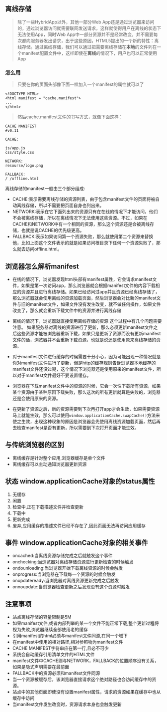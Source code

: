 ## 离线存储
> 除了一些HybridApp以外，其他一部分Web App还是通过浏览器来访问的，通过浏览器访问就需要联网发送请求，这样就使得用户在离线的状态下无法使用App，同时Web App中一部分资源并不是经常改变，并不需要每次都向服务器发出请求，出于这些原因，HTML5提出的一个新的特性：离线存储。通过离线存储，我们可以通过把需要离线存储在<b>本地</b>的文件列在一个manifest配置文件中，这样即使在<b>离线</b>的情况下，用户也可以正常使用App

### 怎么用
> 只要在你的页面头部像下面一样加入一个manifest的属性就可以了

```
<!DOCTYPE HTML>
<html manifest = "cache.manifest">
...
</html>
```
> 然后cache.manifest文件的书写方式，就像下面这样：
```
CACHE MANIFEST
#v0.11

CACHE:

js/app.js
css/style.css

NETWORK:
resourse/logo.png

FALLBACK:
/ /offline.html
```
离线存储的manifest一般由三个部分组成:
* CACHE:表示需要离线存储的资源列表，由于包含manifest文件的页面将被自动离线存储，所以不需要把页面自身也列出来。
* NETWORK:表示在它下面列出来的资源只有在在线的情况下才能访问，他们不会被离线存储，所以在离线情况下无法使用这些资源。不过，如果在CACHE和NETWORK中有一个相同的资源，那么这个资源还是会被离线存储，也就是说CACHE的优先级更高。
* FALLBACK:表示如果访问第一个资源失败，那么就使用第二个资源来替换他，比如上面这个文件表示的就是如果访问根目录下任何一个资源失败了，那么就去访问offline.html。

## 浏览器怎么解析manifest
* 在线的情况下，浏览器发现html头部有manifest属性，它会请求manifest文件，如果是第一次访问app，那么浏览器就会根据manifest文件的内容下载相应的资源并且进行离线存储。如果已经访问过app并且资源已经离线存储了，那么浏览器就会使用离线的资源加载页面，然后浏览器会对比新的manifest文件与旧的manifest文件，如果文件没有发生改变，就不做任何操作，如果文件改变了，那么就会重新下载文件中的资源并进行离线存储
* 离线的情况下，浏览器就直接使用离线存储的资源
这个过程中有几个问题需要注意。
如果服务器对离线的资源进行了更新，那么必须更新manifest文件之后这些资源才能被浏览器重新下载，如果只是更新了资源而没有更新manifest文件的话，浏览器并不会重新下载资源，也就是说还是使用原来离线存储的资源。

* 对于manifest文件进行缓存的时候需要十分小心，因为可能出现一种情况就是你对manifest文件进行了更新，但是http的缓存规则告诉浏览器本地缓存的manifest文件还没过期，这个情况下浏览器还是使用原来的manifest文件，所以对于manifest文件最好不要设置缓存。
* 浏览器在下载manifest文件中的资源的时候，它会一次性下载所有资源，如果某个资源由于某种原因下载失败，那么这次的所有更新就算是失败的，浏览器还是会使用原来的资源。
* 在更新了资源之后，新的资源需要到下次再打开app才会生效，如果需要资源马上就能生效，那么可以使用`window.applicationCache.swapCache()`方法来使之生效，出现这种现象的原因是浏览器会先使用离线资源加载页面，然后再去检查manifest是否有更新，所以需要到下次打开页面才能生效。

## 与传统浏览器的区别
* 离线缓存是针对整个应用,浏览器缓存是单个文件
* 离线缓存可以主动通知浏览器更新资源

## 状态 window.applicationCache对象的status属性
1. 无缓存
2. 闲置
3. 检查中,正在下载描述文件并检查更新
4. 下载中
5. 更新完成
6. 废弃,应用缓存的描述文件已经不存在了,因此页面无法再访问应用缓存

## 事件 window.applicationCache对象的相关事件
* oncached:当离线资源存储完成之后就触发这个事件
* onchecking:当浏览器对离线存储资源进行更新检查的时候触发
* ondounloading:当浏览器开始下载离线资源的时候会触发
* onprogress:当浏览器在下载每一个资源的时候会触发
* onupdateready:当浏览器对离线资源更新完成之后触发
* onnoupdate:当浏览器检查更新之后发现没有这个资源时触发

## 注意事项
* 站点离线存储的容量限制是5M
* 如果manifest文件,或者内部列举的某一个文件不能正常下载,整个更新过程将视为失败,浏览器继续全部使用老的缓存
* 引用manifest的html必须与manifest文件同源,在同一个域下
* 在manifest中使用的相对路径,相对参照物为manifest文件
* CACHE MANIFEST字符串应在第一行,且必不可少
* 系统会自动缓存引用清单文件的HTML文件
* manifest文件中CACHE则与NETWORK，FALLBACK的位置顺序没有关系，如果是隐式声明需要在最前面
* FALLBACK中的资源必须和manifest文件同源
* 当一个资源被缓存后，该浏览器直接请求这个绝对路径也会访问缓存中的资源。
* 站点中的其他页面即使没有设置manifest属性，请求的资源如果在缓存中也从缓存中访问
* 当manifest文件发生改变时，资源请求本身也会触发更新
